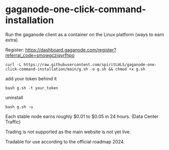 # gaganode-one-click-command-installation

Run the gaganode client as a container on the Linux platform (ways to earn extra) 

Register: https://dashboard.gaganode.com/register?referral_code=smowgcziqyrfhpo

```
curl -L https://raw.githubusercontent.com/spiritLHLS/gaganode-one-click-command-installation/main/g.sh -o g.sh && chmod +x g.sh
```

add your token behind it

```
bash g.sh -t your_token
``` 

uninstall

```
bash g.sh -u
```

Each stable node earns roughly $0.01 to $0.05 in 24 hours. (Data Center Traffic)

Trading is not supported as the main website is not yet live.

Tradable for use according to the official roadmap 2024.
